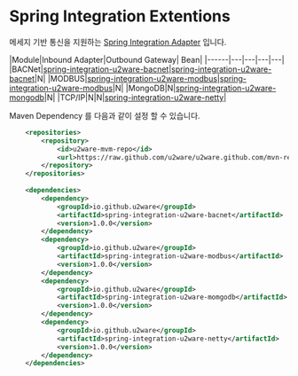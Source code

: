 Spring Integration Extentions
=================================================

메세지 기반 통신을 지원하는 [Spring Integration Adapter](http://docs.spring.io/spring-integration/docs/4.2.0.RELEASE/reference/html/endpoint-summary.html) 입니다.

|Module|Inbound Adapter|Outbound Gateway| Bean|
|------|---|---|---|---|
|BACNet|[spring-integration-u2ware-bacnet](spring-integration-u2ware-bacnet/)|[spring-integration-u2ware-bacnet](spring-integration-u2ware-bacnet/)|N|
|MODBUS|[spring-integration-u2ware-modbus](spring-integration-u2ware-modbus/)|[spring-integration-u2ware-modbus](spring-integration-u2ware-modbus/)|N|
|MongoDB|N|[spring-integration-u2ware-mongodb](spring-integration-u2ware-mongodb/)|N|
|TCP/IP|N|N|[spring-integration-u2ware-netty](spring-integration-u2ware-netty/)|

Maven Dependency 를 다음과 같이 설정 할 수 있습니다.

```xml
	<repositories>
	    <repository>
	        <id>u2ware-mvm-repo</id>
	        <url>https://raw.github.com/u2ware/u2ware.github.com/mvn-repo/</url>
	    </repository>
	</repositories>
	
	<dependencies>
		<dependency>
			<groupId>io.github.u2ware</groupId>
			<artifactId>spring-integration-u2ware-bacnet</artifactId>
			<version>1.0.0</version>
		</dependency>
		<dependency>
			<groupId>io.github.u2ware</groupId>
			<artifactId>spring-integration-u2ware-modbus</artifactId>
			<version>1.0.0</version>
		</dependency>
		<dependency>
			<groupId>io.github.u2ware</groupId>
			<artifactId>spring-integration-u2ware-momgodb</artifactId>
			<version>1.0.0</version>
		</dependency>
		<dependency>
			<groupId>io.github.u2ware</groupId>
			<artifactId>spring-integration-u2ware-netty</artifactId>
			<version>1.0.0</version>
		</dependency>
	</dependencies>
```
